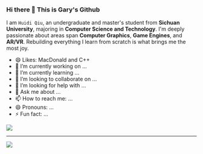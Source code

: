 
### Hi there 👋 This is Gary's Github

I am `Huidi Qiu`, an undergraduate and master's student from **Sichuan University**, majoring in **Computer Science and Technology**. I'm deeply passionate about areas span **Computer Graphics**, **Game Engines**, and **AR/VR**. Rebuilding everything I learn from scratch is what brings me the most joy.

- 😄 Likes: MacDonald and C++
- 🔭 I’m currently working on ...
- 🌱 I’m currently learning ...
- 👯 I’m looking to collaborate on ...
- 🤔 I’m looking for help with ...
- 💬 Ask me about ...
- 📫 How to reach me: ...
- 😄 Pronouns: ...
- ⚡ Fun fact: ...

<a href="https://github.com/ssgaryss">
  <img src="https://github-readme-stats.vercel.app/api?username=ssgaryss&show_icons=true&hide_border=true" />
</a>

---

<a href="https://github.com/ssgaryss">
  <img src="https://github-readme-stats-ssgaryss.vercel.app/api/top-langs/?username=ssgaryss&layout=compact" />
</a>


